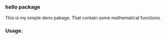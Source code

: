 ### hello package

This is my simple deno pakage. That contain some mathematical functions.

### Usage.
